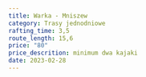```yaml
---
title: Warka - Mniszew
category: Trasy jednodniowe
rafting_time: 3,5
route_length: 15,6
price: "80"
price_descrition: minimum dwa kajaki
date: 2023-02-28
---
```

